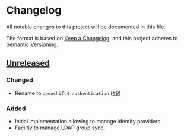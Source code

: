 # Changelog
All notable changes to this project will be documented in this file.

The format is based on [Keep a Changelog](https://keepachangelog.com/en/1.0.0/),
and this project adheres to [Semantic Versioning](https://semver.org/spec/v2.0.0.html).

## [Unreleased]
### Changed

- Rename to `openshift4-authentication` ([#9])

### Added

- Initial implementation allowing to manage identity providers. 
- Faciltiy to manage LDAP group sync.

[Unreleased]: https://github.com/appuio/component-openshift4-authentication/compare/ba4fee5..HEAD
[#9]: https://github.com/appuio/component-openshift4-authentication/pull/9
